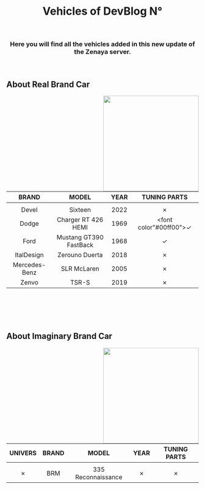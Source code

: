 
<h1 align="center"><b>Vehicles of DevBlog N°</b></h1>
<br>
<h3 align="center"><b>Here you will find all the vehicles added in this new update of the Zenaya server.</b></h3>
<br>
	
## **About Real Brand Car**
<div>
<picture><img align="right" src="https://designeya.fr/webroot/images/github_zenaya_for_real_veh.svg" width = 250px></picture>

<br>

|BRAND|MODEL|YEAR|TUNING PARTS|
|:----:|:----:|:----:|:----:|
| |
|Devel|Sixteen|2022|✗|
|Dodge|Charger RT 426 HEMI|1969|<font color"#00ff00">✓</font>|
|Ford|Mustang GT390 FastBack|1968|✓|
|ItalDesign|Zerouno Duerta|2018|✗|
|Mercedes-Benz|SLR McLaren|2005|✗|
|Zenvo|TSR-S|2019|✗|
</div>
<br><br><br><br>
	
## **About Imaginary Brand Car**
<div>
<picture><img align="right" src="https://designeya.fr/webroot/images/github_zenaya_for_imaginary.svg" width = 250px></picture>

<br>

|UNIVERS|BRAND|MODEL|YEAR|TUNING PARTS|
|:----:|:----:|:----:|:----:|:----:|
| |
|✗|BRM|335 Reconnaissance|✗|✗|
</div>
<br><br><br><br>
